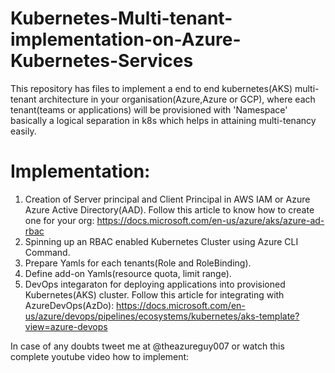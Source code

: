 # Kubernetes-Multi-tenant-implementation-on-Azure-Kubernetes-Services
This repository has files to implement a end to end kubernetes(AKS) multi-tenant architecture in your organisation(Azure,Azure or GCP), where each tenant(teams or applications) will be provisioned with 'Namespace' basically a logical separation in k8s which helps in attaining multi-tenancy easily.

Implementation:
==============
1) Creation of Server principal and Client Principal in AWS IAM or Azure Azure Active Directory(AAD).
   Follow this article to know how to create one for your org: https://docs.microsoft.com/en-us/azure/aks/azure-ad-rbac
2) Spinning up an RBAC enabled Kubernetes Cluster using Azure CLI Command.
3) Prepare Yamls for each tenants(Role and RoleBinding).
4) Define add-on Yamls(resource quota, limit range).
5) DevOps integaraton for deploying applications into provisioned Kubernetes(AKS) cluster.
   Follow this article for integrating with AzureDevOps(AzDo): https://docs.microsoft.com/en-us/azure/devops/pipelines/ecosystems/kubernetes/aks-template?view=azure-devops

In case of any doubts tweet me at @theazureguy007 or watch this complete youtube video how to implement: 
